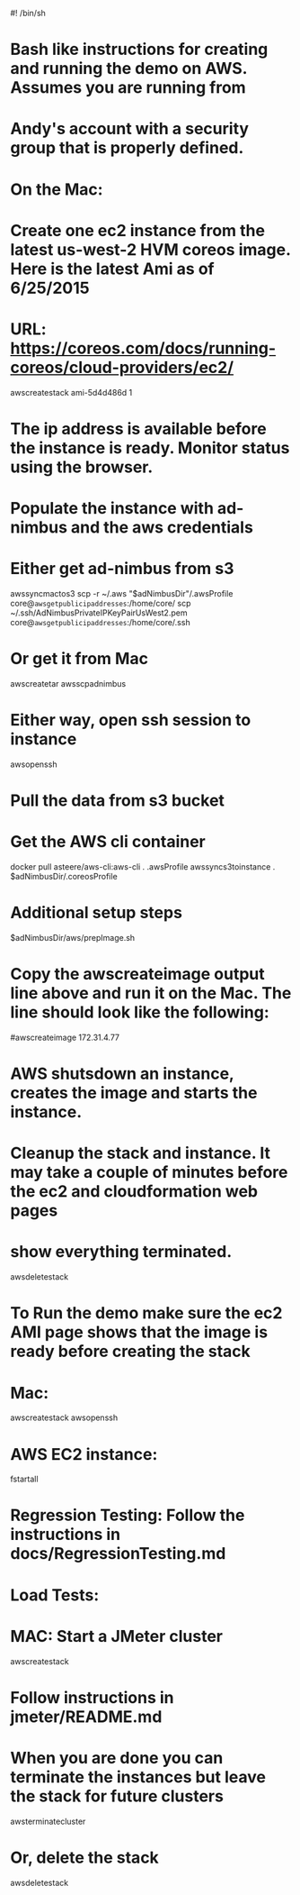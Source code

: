#! /bin/sh

# Bash like instructions for creating and running the demo on AWS. Assumes you are running from 
# Andy's account with a security group that is properly defined.
# On the Mac: 
# Create one ec2 instance from the latest us-west-2 HVM coreos image. Here is the latest Ami as of 6/25/2015
# URL: https://coreos.com/docs/running-coreos/cloud-providers/ec2/
awscreatestack ami-5d4d486d 1

# The ip address is available before the instance is ready. Monitor status using the browser. 
# Populate the instance with ad-nimbus and the aws credentials

# Either get ad-nimbus from s3 
awssyncmactos3
scp -r ~/.aws "$adNimbusDir"/.awsProfile core@`awsgetpublicipaddresses`:/home/core/
scp ~/.ssh/AdNimbusPrivateIPKeyPairUsWest2.pem core@`awsgetpublicipaddresses`:/home/core/.ssh

# Or get it from Mac
awscreatetar
awsscpadnimbus

# Either way, open ssh session to instance
awsopenssh

# Pull the data from s3 bucket
# Get the AWS cli container
docker pull asteere/aws-cli:aws-cli
. .awsProfile
awssyncs3toinstance
. $adNimbusDir/.coreosProfile

# Additional setup steps
$adNimbusDir/aws/prepImage.sh

# Copy the awscreateimage output line above and run it on the Mac. The line should look like the following:
#awscreateimage 172.31.4.77

# AWS shutsdown an instance, creates the image and starts the instance.

# Cleanup the stack and instance. It may take a couple of minutes before the ec2 and cloudformation web pages 
# show everything terminated.
awsdeletestack

# To Run the demo make sure the ec2 AMI page shows that the image is ready before creating the stack
# Mac:
awscreatestack
awsopenssh

# AWS EC2 instance:
fstartall

# Regression Testing: Follow the instructions in docs/RegressionTesting.md

# Load Tests: 
# MAC: Start a JMeter cluster
awscreatestack

# Follow instructions in jmeter/README.md
 
# When you are done you can terminate the instances but leave the stack for future clusters 
awsterminatecluster

# Or, delete the stack
awsdeletestack

